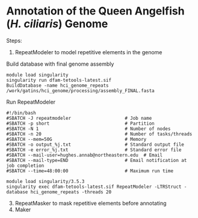 # Annotation of the Queen Angelfish (*H. ciliaris*) Genome

Steps:
1. RepeatModeler to model repetitive elements in the genome

Build database with final genome assembly
```
module load singularity
singularity run dfam-tetools-latest.sif
BuildDatabase -name hci_genome_repeats /work/gatins/hci_genome/processing/assembly_FINAL.fasta
```

Run RepeatModeler
```
#!/bin/bash
#SBATCH -J repeatmodeler                    # Job name
#SBATCH -p short                            # Partition
#SBATCH -N 1                                # Number of nodes
#SBATCH -n 20                               # Number of tasks/threads
#SBATCH --mem=50G                           # Memory
#SBATCH -o output_%j.txt                    # Standard output file
#SBATCH -e error_%j.txt                     # Standard error file
#SBATCH --mail-user=hughes.annab@northeastern.edu  # Email
#SBATCH --mail-type=END                     # Email notification at job completion
#SBATCH --time=48:00:00                     # Maximum run time

module load singularity/3.5.3
singularity exec dfam-tetools-latest.sif RepeatModeler -LTRStruct -database hci_genome_repeats -threads 20
```

3. RepeatMasker to mask repetitive elements before annotating
4. Maker
